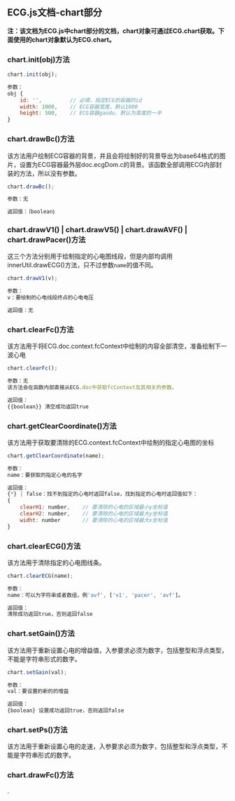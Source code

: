 <h2>ECG.js文档-chart部分</h2>

**注：该文档为ECG.js中chart部分的文档，chart对象可通过ECG.chart获取。下面使用的chart对象默认为ECG.chart。**

<h3>chart.init(obj)方法</h3>

```javascript
chart.init(obj);

参数：
obj {
	id: '',			// 必填，指定ECG的容器的id
	width: 1000,	// ECG容器宽度，默认1000
	height: 500,	// ECG容器gaodu，默认为高度的一半
}
```

<h3>chart.drawBc()方法</h3>

该方法用户绘制ECG容器的背景，并且会将绘制好的背景导出为base64格式的图片，设置为ECG容器最外层doc.ecgDom.c的背景。该函数全部调用ECG内部封装的方法，所以没有参数。

```javascript
chart.drawBc();

参数：无

返回值：｛boolean｝
```

<h3>chart.drawV1() | chart.drawV5() | chart.drawAVF() | chart.drawPacer()方法</h3>

这三个方法分别用于绘制指定的心电图线段，但是内部均调用innerUtil.drawECG()方法，只不过参数```name```的值不同。

```javascript
chart.drawV1(v);

参数：
v：要绘制的心电线段终点的心电电压

返回值：无
```

<h3>chart.clearFc()方法</h3>

该方法用于将ECG.doc.context.fcContext中绘制的内容全部清空，准备绘制下一波心电

```javascript
chart.clearFc();

参数：无
该方法会在函数内部直接从ECG.doc中获取fcContext及其相关的参数。

返回值：
{{boolean}} 清空成功返回true
```

<h3>chart.getClearCoordinate()方法</h3>

该方法用于获取要清除的ECG.context.fcContext中绘制的指定心电图的坐标

```javascript
chart.getClearCoordinate(name);

参数：
name：要获取的指定心电的名字

返回值：
{*} | false：找不到指定的心电时返回false，找到指定的心电时返回值如下：
{
	clearH1: number,	// 要清除的心电的区域最小y坐标值
	clearH2: number,	// 要清除的心电的区域最大y坐标值
	widht: number		// 要清除的心电的区域最大x坐标值
}
```

<h3>chart.clearECG()方法</h3>

该方法用于清除指定的心电图线条。

```javascript
chart.clearECG(name);

参数：
name：可以为字符串或者数组，例'avf', ['v1', 'pacer', 'avf']。

返回值：
清除成功返回true，否则返回false
```

<h3>chart.setGain()方法</h3>

该方法用于重新设置心电的增益值，入参要求必须为数字，包括整型和浮点类型，不能是字符串形式的数字。

```javascript
chart.setGain(val);

参数：
val：要设置的新的的增益

返回值：
{boolean} 设置成功返回true，否则返回false
```

<h3>chart.setPs()方法</h3>

该方法用于重新设置心电的走速，入参要求必须为数字，包括整型和浮点类型，不能是字符串形式的数字。

<h3>chart.drawFc()方法</h3>
.